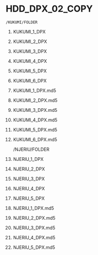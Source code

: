 # HDD_DPX_02_COPY
	/KUKUMI/FOLDER
1.	KUKUMI_1_DPX
2.	KUKUMI_2_DPX
3.	KUKUMI_3_DPX
4.	KUKUMI_4_DPX
5.	KUKUMI_5_DPX
6.	KUKUMI_6_DPX
7.	KUKUMI_1_DPX.md5
8.	KUKUMI_2_DPX.md5
9.	KUKUMI_3_DPX.md5
10.	KUKUMI_4_DPX.md5
11.	KUKUMI_5_DPX.md5
12.	KUKUMI_6_DPX.md5

	/NJERIU/FOLDER
1.	NJERIU_1_DPX
2.	NJERIU_2_DPX
3.	NJERIU_3_DPX
4.	NJERIU_4_DPX
5.	NJERIU_5_DPX
6.	NJERIU_1_DPX.md5
7.	NJERIU_2_DPX.md5
8.	NJERIU_3_DPX.md5
9.	NJERIU_4_DPX.md5
10.	NJERIU_5_DPX.md5
